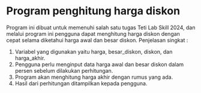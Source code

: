# Program penghitung harga diskon

Program ini dibuat untuk memenuhi salah satu tugas Teti Lab Skill 2024, dan melalui program ini pengguna dapat menghitung harga diskon dengan cepat selama diketahui harga awal dan besar diskon.
Penjelasan singkat :
1. Variabel yang digunakan yaitu harga, besar_diskon, diskon, dan harga_akhir.
2. Pengguna perlu menginput data harga awal dan besar diskon dalam persen sebelum dilakukan perhitungan.
3. Program akan menghitung harga akhir dengan rumus yang ada.
4. Hasil dari perhitungan ditampilkan kepada pengguna.
